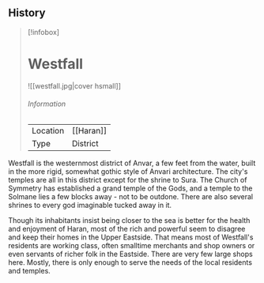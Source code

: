 
## History


> [!infobox]
> # Westfall
> ![[westfall.jpg|cover hsmall]]
> ###### Information
> | | |
> |---|---|
> | Location | [[Haran]] |
> | Type | District |

Westfall is the westernmost district of Anvar, a few feet from the water, built in the more rigid, somewhat gothic style of Anvari architecture. The city's temples are all in this district except for the shrine to Sura. The Church of Symmetry has established a grand temple of the Gods, and a temple to the Solmane lies a few blocks away - not to be outdone. There are also several shrines to every god imaginable tucked away in it.

Though its inhabitants insist being closer to the sea is better for the health and enjoyment of Haran, most of the rich and powerful seem to disagree and keep their homes in the Upper Eastside. That means most of Westfall's residents are working class, often smalltime merchants and shop owners or even servants of richer folk in the Eastside. There are very few large shops here. Mostly, there is only enough to serve the needs of the local residents and temples.
